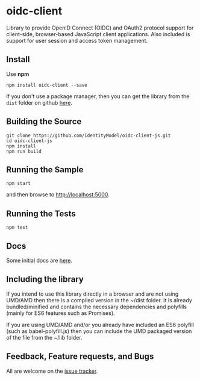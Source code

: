 # oidc-client

Library to provide OpenID Connect (OIDC) and OAuth2 protocol support for client-side, browser-based JavaScript client applications. 
Also included is support for user session and access token management.

## Install

Use **npm**

`npm install oidc-client --save`

If you don't use a package manager, then you can get the library from the `dist` folder on github [here](dist).

## Building the Source

```
git clone https://github.com/IdentityModel/oidc-client-js.git
cd oidc-client-js
npm install
npm run build
```

## Running the Sample

`npm start`

and then browse to [http://localhost:5000](http://localhost:5000).

## Running the Tests

`npm test`

## Docs

Some initial docs are [here](https://github.com/IdentityModel/oidc-client-js/wiki).

## Including the library

If you intend to use this library directly in a browser and are not using UMD/AMD then there is a compiled version in the ~/dist folder. 
It is already bundled/minified and contains the necessary dependencies and polyfills (mainly for ES6 features such as Promises).

If you are using UMD/AMD and/or you already have included an ES6 polyfill (such as babel-polyfill.js) then you can include the UMD packaged version of the file from the ~/lib folder.

## Feedback, Feature requests, and Bugs

All are welcome on the [issue tracker](https://github.com/IdentityModel/oidc-client-js/issues).
